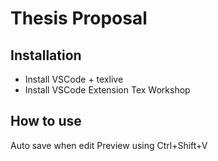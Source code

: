 # Thesis Proposal


## Installation
+ Install VSCode + texlive 
+ Install VSCode Extension Tex Workshop


## How to use
Auto save when edit
Preview using Ctrl+Shift+V